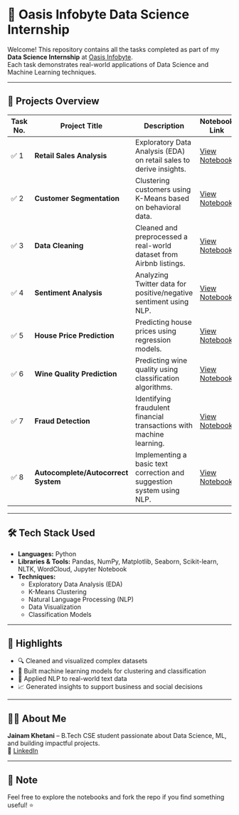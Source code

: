 # 🌟 Oasis Infobyte Data Science Internship

Welcome! This repository contains all the tasks completed as part of my **Data Science Internship** at [Oasis Infobyte](https://oasisinfobyte.com/).  
Each task demonstrates real-world applications of Data Science and Machine Learning techniques.

---

## 📁 Projects Overview

| Task No. | Project Title                            | Description                                                                 | Notebook Link |
|----------|------------------------------------------|-----------------------------------------------------------------------------|----------------|
| ✅ 1      | **Retail Sales Analysis**               | Exploratory Data Analysis (EDA) on retail sales to derive insights.         | [View Notebook](./OIBSIB_TASK_1/JAINAM_KHETANI_retail_sales_analysis.ipynb) |
| ✅ 2      | **Customer Segmentation**               | Clustering customers using K-Means based on behavioral data.                | [View Notebook](./OIBSIB_TASK_2/JAINAM_KHETANI_CUSTOMER_SENTIMENT_ANALYSIS.ipynb) |
| ✅ 3      | **Data Cleaning**                       | Cleaned and preprocessed a real-world dataset from Airbnb listings.         | [View Notebook](./OIBSIB_TASK_3/JAINAM_KHETANI_CLEANING_DATASET.ipynb) |
| ✅ 4      | **Sentiment Analysis**                  | Analyzing Twitter data for positive/negative sentiment using NLP.           | [View Notebook](./OIBSIB_TASK_4/JAINAM_KHETANI_SENTIMMENT_ANALYSIS.ipynb) |
| ✅ 5      | **House Price Prediction**              | Predicting house prices using regression models.                            | [View Notebook](./OIBSIB_TASK_5/house_price_prediction.ipynb) |
| ✅ 6      | **Wine Quality Prediction**             | Predicting wine quality using classification algorithms.                    | [View Notebook](./OIBSIB_TASK_6/wine_quality_prediction.ipynb) |
| ✅ 7      | **Fraud Detection**                     | Identifying fraudulent financial transactions with machine learning.        | [View Notebook](./OIBSIB_TASK_7/fraud_detection_analysis.ipynb) |
| ✅ 8      | **Autocomplete/Autocorrect System**     | Implementing a basic text correction and suggestion system using NLP.       | [View Notebook](./OIBSIB_TASK_8/google_playstore_analysis.ipynb) |


---

## 🛠️ Tech Stack Used

- **Languages:** Python  
- **Libraries & Tools:** Pandas, NumPy, Matplotlib, Seaborn, Scikit-learn, NLTK, WordCloud, Jupyter Notebook  
- **Techniques:**  
  - Exploratory Data Analysis (EDA)  
  - K-Means Clustering  
  - Natural Language Processing (NLP)  
  - Data Visualization  
  - Classification Models  

---

## 🎯 Highlights

- 🔍 Cleaned and visualized complex datasets
- 🤖 Built machine learning models for clustering and classification
- 💬 Applied NLP to real-world text data
- 📈 Generated insights to support business and social decisions

---

## 🙋‍♂️ About Me

**Jainam Khetani** – B.Tech CSE student passionate about Data Science, ML, and building impactful projects.  
🔗 [LinkedIn](https://linkedin.com/in/jainam-khetani)

---

## 📌 Note

Feel free to explore the notebooks and fork the repo if you find something useful! ⭐
